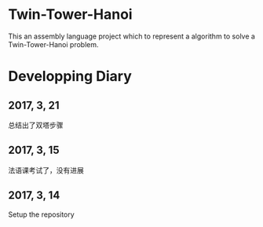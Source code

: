 # Twin-Tower-Hanoi
This an assembly language project which to represent a algorithm to solve a Twin-Tower-Hanoi problem.

# Developping Diary

## 2017, 3, 21
总结出了双塔步骤

## 2017, 3, 15
法语课考试了，没有进展

## 2017, 3, 14
Setup the repository